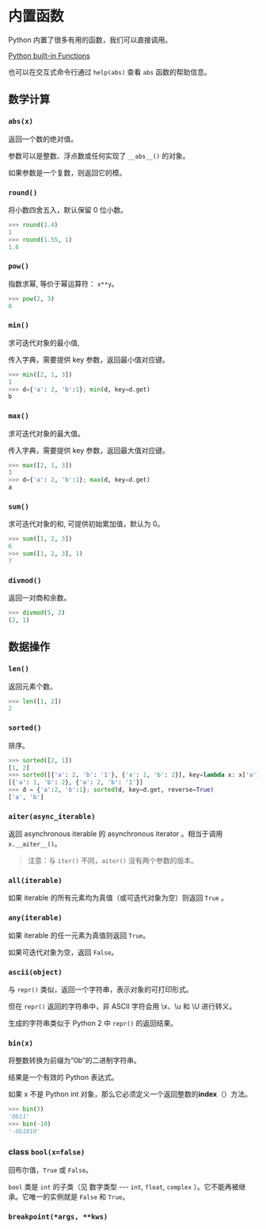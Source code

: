 # 内置函数

Python 内置了很多有用的函数，我们可以直接调用。

[Python built-in Functions](https://docs.python.org/3/library/functions.html)

也可以在交互式命令行通过 `help(abs)` 查看 `abs` 函数的帮助信息。

## 数学计算

### `abs(x)`

返回一个数的绝对值。

参数可以是整数、浮点数或任何实现了 `__abs__()` 的对象。

如果参数是一个复数，则返回它的模。

### `round()`

将小数四舍五入，默认保留 0 位小数。

```python
>>> round(1.4)
1
>>> round(1.55, 1)
1.6
```

### `pow()`

指数求幂, 等价于幂运算符： `x**y`。

```python
>>> pow(2, 3)
8
```

### `min()`

求可迭代对象的最小值,

传入字典，需要提供 key 参数，返回最小值对应键。

```python
>>> min([2, 1, 3])
1
>>> d={'a': 2, 'b':1}; min(d, key=d.get)
b
```

### `max()`

求可迭代对象的最大值。

传入字典，需要提供 key 参数，返回最大值对应键。

```python
>>> max([2, 1, 3])
3
>>> d={'a': 2, 'b':1}; max(d, key=d.get)
a
```

### `sum()`

求可迭代对象的和, 可提供初始累加值，默认为 0。

```python
>>> sum([1, 2, 3])
6
>>> sum([1, 2, 3], 1)
7
```

### `divmod()`

返回一对商和余数。

```python
>>> divmod(5, 2)
(2, 1)
```

## 数据操作

### `len()`

返回元素个数。

```python
>>> len([1, 2])
2
```

### `sorted()`

排序。

```python
>>> sorted([2, 1])
[1, 2]
>>> sorted([{'a': 2, 'b': '1'}, {'a': 1, 'b': 2}], key=lambda x: x['a'])
[{'a': 1, 'b': 2}, {'a': 2, 'b': '1'}]
>>> d = {'a':2, 'b':1}; sorted(d, key=d.get, reverse=True)
['a', 'b']
```

### `aiter(async_iterable)`

返回 asynchronous iterable 的 asynchronous iterator 。相当于调用 `x.__aiter__()`。

> 注意：与 `iter()` 不同，`aiter()` 没有两个参数的版本。

### `all(iterable)`

如果 iterable 的所有元素均为真值（或可迭代对象为空）则返回 `True` 。

### `any(iterable)`

如果 iterable 的任一元素为真值则返回 `True`。

如果可迭代对象为空，返回 `False`。

### `ascii(object)`

与 `repr()` 类似，返回一个字符串，表示对象的可打印形式。

但在 `repr()` 返回的字符串中，非 ASCII 字符会用 \x、\u 和 \U 进行转义。

生成的字符串类似于 Python 2 中 `repr()` 的返回结果。

### `bin(x)`

将整数转换为前缀为“0b”的二进制字符串。

结果是一个有效的 Python 表达式。

如果 x 不是 Python int 对象，那么它必须定义一个返回整数的**index**（）方法。

```python
>>> bin(3)
'0b11'
>>> bin(-10)
'-0b1010'
```

### class `bool(x=false)`

回布尔值，`True` 或 `False`。

`bool` 类是 `int` 的子类（见 数字类型 --- `int`, `float`, `complex` ）。它不能再被继承。它唯一的实例就是 `False` 和 `True`。

### `breakpoint(*args, **kws)`
